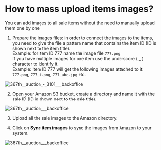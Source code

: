 # How to mass upload items images?

You can add images to all sale items without the need to manually upload them one by one. 

1. Prepare the images files: in order to connect the images to the items, you need to give the file a pattern name that contains the item ID (ID is shown next to the item title).  
Example: for item ID 777 name the image file `777.png`.  
If you have multiple images for one item use the underscore ( _ ) character to identify it.  
Example: item ID 777 will get the following images attached to it: `777.png`, `777_1.png`, `777_abc.jpg` etc.

![367th__auction_-_3101___backoffice](https://user-images.githubusercontent.com/20393485/47136635-f459a380-d2bc-11e8-85b6-7d68c5d116cc.jpg)  

2. Open your Amazon S3 bucket, create a directory and name it with the sale ID (ID is shown next to the sale title). 

![367th__auction___backoffice](https://user-images.githubusercontent.com/20393485/47136695-32ef5e00-d2bd-11e8-82b4-4a9c2bc69b2f.jpg) 

3. Upload all the sale images to the Amazon directory. 

4. Click on **Sync item images** to sync the images from Amazon to your system.

![367th__auction___backoffice](https://user-images.githubusercontent.com/20393485/47136762-63cf9300-d2bd-11e8-9dc2-4bd1ffbd4d88.jpg)
